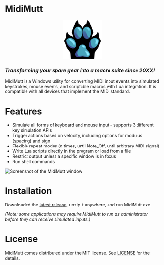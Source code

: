 # MidiMutt
<p align="center">
  <img width="128" height="128" src="icons/icon.png">
</p>

### *Transforming your spare gear into a macro suite since 20XX!*
MidiMutt is a Windows utility for converting MIDI input events into simulated keystrokes, mouse events, and scriptable macros with Lua integration. It is compatible with all devices that implement the MIDI standard.

# Features
- Simulate all forms of keyboard and mouse input - supports 3 different key simulation APIs
- Trigger actions based on velocity, including options for modulus (spacing) and sign
- Flexible repeat modes (*n* times, until Note_Off, until arbitrary MIDI signal)
- Write Lua scripts directly in the program or load from a file
- Restrict output unless a specific window is in focus
- Run shell commands

![Screenshot of the MidiMutt window](https://i.imgur.com/BqFLRVH.png)

# Installation
Downloaded the [latest release](https://www.github.com/Squawks/MidiMutt/releases), unzip it anywhere, and run MidiMutt.exe.

*(Note: some applications may require MidiMutt to run as administrator before they can receive simulated inputs.)*

# License
MidiMutt comes distributed under the MIT license. See [LICENSE](LICENSE) for the details.
